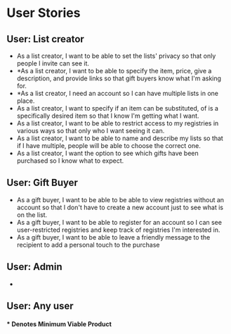 # User Stories

## User: List creator
- As a list creator, I want to be able to set the lists' privacy so that only people I invite can see it.
- *As a list creator, I want to be able to specify the item, price, give a description, and provide links so that 
  gift buyers know what I'm asking for.
- *As a list creator, I need an account so I can have multiple lists in one place.
- As a list creator, I want to specify if an item can be substituted, of is a specifically desired item so that I 
  know I'm getting what I want.
- As a list creator, I want to be able to restrict access to my registries in various ways so that only who I want 
  seeing it can.
- As a list creator, I want to be able to name and describe my lists so that if I have multiple, people will be able 
  to choose the correct one.
- As a list creator, I want the option to see which gifts have been purchased so I know what to expect.

## User: Gift Buyer
- As a gift buyer, I want to be able to be able to view registries without an account so that I 
  don't have to create a new account just to see what is on the list.
- As a gift buyer, I want to be able to register for an account so I can see user-restricted registries and keep 
  track of registries I'm interested in. 
- As a gift buyer, I want to be able to leave a friendly message to the recipient to add a personal touch to the 
  purchase

## User: Admin
- 

## User: Any user

#### * Denotes Minimum Viable Product 
